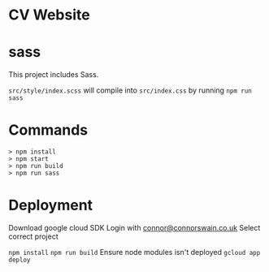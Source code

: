 # CV Website


# sass
This project includes Sass.

`src/style/index.scss` will compile into `src/index.css` by running `npm run sass`

# Commands

```
> npm install
> npm start
> npm run build
> npm run sass
```

# Deployment

Download google cloud SDK
Login with connor@connorswain.co.uk
Select correct project

`npm install`
`npm run build`
Ensure node modules isn't deployed 
`gcloud app deploy`

